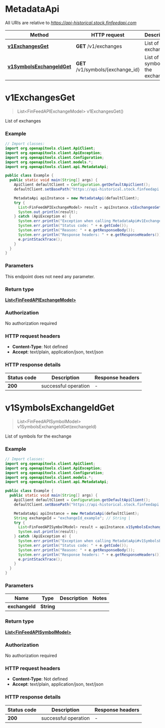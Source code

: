 # MetadataApi

All URIs are relative to *https://api-historical.stock.finfeedapi.com*

| Method | HTTP request | Description |
|------------- | ------------- | -------------|
| [**v1ExchangesGet**](MetadataApi.md#v1ExchangesGet) | **GET** /v1/exchanges | List of exchanges |
| [**v1SymbolsExchangeIdGet**](MetadataApi.md#v1SymbolsExchangeIdGet) | **GET** /v1/symbols/{exchange_id} | List of symbols for the exchange |


<a id="v1ExchangesGet"></a>
# **v1ExchangesGet**
> List&lt;FinFeedAPIExchangeModel&gt; v1ExchangesGet()

List of exchanges

### Example
```java
// Import classes:
import org.openapitools.client.ApiClient;
import org.openapitools.client.ApiException;
import org.openapitools.client.Configuration;
import org.openapitools.client.models.*;
import org.openapitools.client.api.MetadataApi;

public class Example {
  public static void main(String[] args) {
    ApiClient defaultClient = Configuration.getDefaultApiClient();
    defaultClient.setBasePath("https://api-historical.stock.finfeedapi.com");

    MetadataApi apiInstance = new MetadataApi(defaultClient);
    try {
      List<FinFeedAPIExchangeModel> result = apiInstance.v1ExchangesGet();
      System.out.println(result);
    } catch (ApiException e) {
      System.err.println("Exception when calling MetadataApi#v1ExchangesGet");
      System.err.println("Status code: " + e.getCode());
      System.err.println("Reason: " + e.getResponseBody());
      System.err.println("Response headers: " + e.getResponseHeaders());
      e.printStackTrace();
    }
  }
}
```

### Parameters
This endpoint does not need any parameter.

### Return type

[**List&lt;FinFeedAPIExchangeModel&gt;**](FinFeedAPIExchangeModel.md)

### Authorization

No authorization required

### HTTP request headers

 - **Content-Type**: Not defined
 - **Accept**: text/plain, application/json, text/json

### HTTP response details
| Status code | Description | Response headers |
|-------------|-------------|------------------|
| **200** | successful operation |  -  |

<a id="v1SymbolsExchangeIdGet"></a>
# **v1SymbolsExchangeIdGet**
> List&lt;FinFeedAPISymbolModel&gt; v1SymbolsExchangeIdGet(exchangeId)

List of symbols for the exchange

### Example
```java
// Import classes:
import org.openapitools.client.ApiClient;
import org.openapitools.client.ApiException;
import org.openapitools.client.Configuration;
import org.openapitools.client.models.*;
import org.openapitools.client.api.MetadataApi;

public class Example {
  public static void main(String[] args) {
    ApiClient defaultClient = Configuration.getDefaultApiClient();
    defaultClient.setBasePath("https://api-historical.stock.finfeedapi.com");

    MetadataApi apiInstance = new MetadataApi(defaultClient);
    String exchangeId = "exchangeId_example"; // String | 
    try {
      List<FinFeedAPISymbolModel> result = apiInstance.v1SymbolsExchangeIdGet(exchangeId);
      System.out.println(result);
    } catch (ApiException e) {
      System.err.println("Exception when calling MetadataApi#v1SymbolsExchangeIdGet");
      System.err.println("Status code: " + e.getCode());
      System.err.println("Reason: " + e.getResponseBody());
      System.err.println("Response headers: " + e.getResponseHeaders());
      e.printStackTrace();
    }
  }
}
```

### Parameters

| Name | Type | Description  | Notes |
|------------- | ------------- | ------------- | -------------|
| **exchangeId** | **String**|  | |

### Return type

[**List&lt;FinFeedAPISymbolModel&gt;**](FinFeedAPISymbolModel.md)

### Authorization

No authorization required

### HTTP request headers

 - **Content-Type**: Not defined
 - **Accept**: text/plain, application/json, text/json

### HTTP response details
| Status code | Description | Response headers |
|-------------|-------------|------------------|
| **200** | successful operation |  -  |

